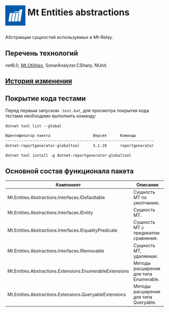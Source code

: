 # <p><img src="iconMt.png" width="64px" height="64px" align="middle"/> Mt Entities abstractions</p>

Абстракции сущностей используемых в Мt-Relay.

## Перечень технологий

net8.0, [Mt.Utilities](https://github.com/g-aa/mt-utilities), SonarAnalyzer.CSharp, NUnit.

## [История изменения](CHANGELOG.md)

## Покрытие кода тестами

Перед первым запуском `.test.bat`, для просмотра покрытия кода тестами необходимо выполнить команду:

`dotnet tool list --global`

```
Идентификатор пакета                   Версия      Команды
------------------------------------------------------------------
dotnet-reportgenerator-globaltool      5.1.19      reportgenerator
```

`dotnet tool install -g dotnet-reportgenerator-globaltool`

## Основной состав функционала пакета

| Компонент                                                | Описание                               |
|----------------------------------------------------------|----------------------------------------|
| Mt.Entities.Abstractions.Interfaces.IDefaultable         | Сущность МТ по умолчанию.              |
| Mt.Entities.Abstractions.Interfaces.IEntity              | Сущность МТ.                           |
| Mt.Entities.Abstractions.Interfaces.IEqualityPredicate   | Сущность МТ с предикатом сравнения.    |
| Mt.Entities.Abstractions.Interfaces.IRemovable           | Сущность МТ, удаляемая.                |
| Mt.Entities.Abstractions.Extensions.EnumerableExtensions | Методы расширения для типа Enumerable. |
| Mt.Entities.Abstractions.Extensions.QueryableExtensions  | Методы расширения для типа Queryable.  |